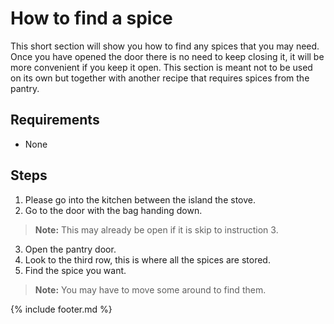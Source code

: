 # How to find a spice

This short section will show you how to find any spices that you may need.  Once you have opened the door there is no need to keep closing it, it will be more convenient if you keep it open.  This section is meant not to be used on its own but together with another recipe that requires spices from the pantry.

## Requirements

- None

## Steps

1. Please go into the kitchen between the island the stove.
2. Go to the door with the bag handing down.
> **Note:** This may already be open if it is skip to instruction 3.
3. Open the pantry door.
4. Look to the third row, this is where all the spices are stored.
5. Find the spice you want.
> **Note:** You may have to move some around to find them.

{% include footer.md %}
